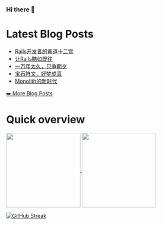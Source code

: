 ### Hi there 👋

<!--
**xfyuan/xfyuan** is a ✨ _special_ ✨ repository because its `README.md` (this file) appears on your GitHub profile.

Here are some ideas to get you started:

- 🔭 I’m currently working on ...
- 🌱 I’m currently learning ...
- 👯 I’m looking to collaborate on ...
- 🤔 I’m looking for help with ...
- 💬 Ask me about ...
- 📫 How to reach me: ...
- 😄 Pronouns: ...
- ⚡ Fun fact: ...
-->

# Latest Blog Posts
<!-- BLOG-POST-LIST:START -->
- [Rails开发者的黄道十二宫](http://xfyuan.github.io/2025/06/12-days-of-mandatory-developer-joy-and-challenge/)
- [让Rails酷如既往](http://xfyuan.github.io/2025/06/keeping-rails-cool-the-modern-frontend-toolkit/)
- [一万年太久，只争朝夕](http://xfyuan.github.io/2025/04/railing-against-time-tools-and-techniques-that-got-us-5x-faster-result/)
- [宝石符文，好梦成真](http://xfyuan.github.io/2025/03/gemfile-of-dreams-libraries-we-use-to-build-rails-apps/)
- [Monolith的新时代](http://xfyuan.github.io/2025/03/inertiajs-in-rails-a-new-era-of-effortless-integration/)
<!-- BLOG-POST-LIST:END -->
<p><a href="https://xfyuan.github.io/">➡️ More Blog Posts</a></p>

# Quick overview

<a href="https://github.com/anuraghazra/github-readme-stats">
  <img height=200 align="center" src="https://github-readme-stats.vercel.app/api?username=xfyuan&show_icons=true&theme=tokyonight" />
</a>
<a href="https://github.com/anuraghazra/convoychat">
  <img height=200 align="center" src="https://github-readme-stats.vercel.app/api/top-langs?username=xfyuan&layout=compact&theme=tokyonight&langs_count=8&card_width=320" />
</a>

[![GitHub Streak](https://streak-stats.demolab.com?user=xfyuan&theme=tokyonight-duo&card_width=820)](https://git.io/streak-stats)
